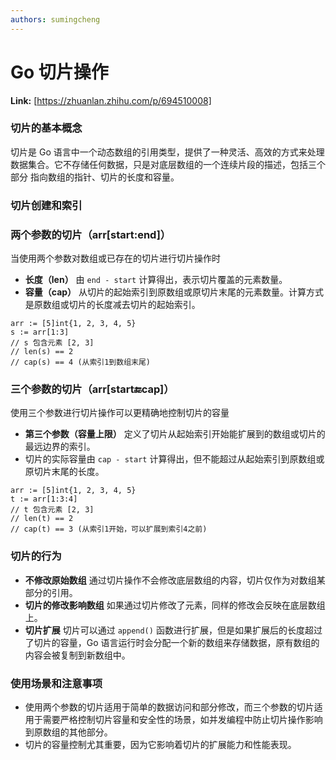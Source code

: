 ```yaml
---
authors: sumingcheng
---
```

# Go 切片操作



 **Link:** [https://zhuanlan.zhihu.com/p/694510008]

### 切片的基本概念  

切片是 Go 语言中一个动态数组的引用类型，提供了一种灵活、高效的方式来处理数据集合。它不存储任何数据，只是对底层数组的一个连续片段的描述，包括三个部分 指向数组的指针、切片的长度和容量。

### 切片创建和索引  
### 两个参数的切片（arr[start:end]）  

当使用两个参数对数组或已存在的切片进行切片操作时

* **长度（len）** 由 `end - start` 计算得出，表示切片覆盖的元素数量。
* **容量（cap）** 从切片的起始索引到原数组或原切片末尾的元素数量。计算方式是原数组或切片的长度减去切片的起始索引。

```
arr := [5]int{1, 2, 3, 4, 5}
s := arr[1:3]
// s 包含元素 [2, 3]
// len(s) == 2
// cap(s) == 4 (从索引1到数组末尾)

```
### 三个参数的切片（arr[start:end:cap]）  

使用三个参数进行切片操作可以更精确地控制切片的容量

* **第三个参数（容量上限）** 定义了切片从起始索引开始能扩展到的数组或切片的最远边界的索引。
* 切片的实际容量由 `cap - start` 计算得出，但不能超过从起始索引到原数组或原切片末尾的长度。

```
arr := [5]int{1, 2, 3, 4, 5}
t := arr[1:3:4]
// t 包含元素 [2, 3]
// len(t) == 2
// cap(t) == 3 (从索引1开始，可以扩展到索引4之前)

```
### 切片的行为  

* **不修改原始数组** 通过切片操作不会修改底层数组的内容，切片仅作为对数组某部分的引用。
* **切片的修改影响数组** 如果通过切片修改了元素，同样的修改会反映在底层数组上。
* **切片扩展** 切片可以通过 `append()` 函数进行扩展，但是如果扩展后的长度超过了切片的容量，Go 语言运行时会分配一个新的数组来存储数据，原有数组的内容会被复制到新数组中。

### 使用场景和注意事项  

* 使用两个参数的切片适用于简单的数据访问和部分修改，而三个参数的切片适用于需要严格控制切片容量和安全性的场景，如并发编程中防止切片操作影响到原数组的其他部分。
* 切片的容量控制尤其重要，因为它影响着切片的扩展能力和性能表现。

